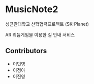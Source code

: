 # MusicNote2
성균관대학교 산학협력프로젝트 (SK-Planet)


AR 리듬게임을 이용한 길 안내 서비스

## Contributors


* 이민영
* 이정아
* 이진영
